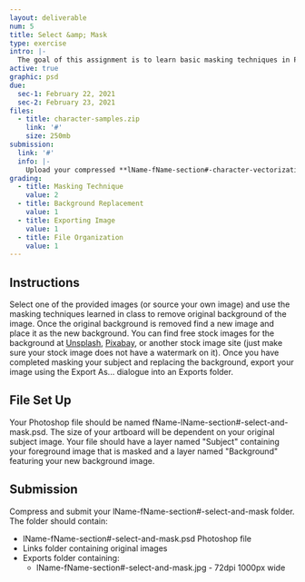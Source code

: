 ```yaml
---
layout: deliverable
num: 5
title: Select &amp; Mask
type: exercise
intro: |-
  The goal of this assignment is to learn basic masking techniques in Photoshop.
active: true
graphic: psd
due:
  sec-1: February 22, 2021
  sec-2: February 23, 2021
files:
  - title: character-samples.zip
    link: '#'
    size: 250mb
submission:
  link: '#'
  info: |-
    Upload your compressed **lName-fName-section#-character-vectorization.ai** file on Brightspace.
grading:
  - title: Masking Technique
    value: 2
  - title: Background Replacement
    value: 1
  - title: Exporting Image
    value: 1
  - title: File Organization
    value: 1
---
```


## Instructions
Select one of the provided images (or source your own image) and use the masking techniques learned in class to remove original background of the image. Once the original background is removed find a new image and place it as the new background. You can find free stock images for the background at [Unsplash](https:://unsplash.com), [Pixabay](https://pixabay.com), or another stock image site (just make sure your stock image does not have a watermark on it). Once you have completed masking your subject and replacing the background, export your image using the Export As... dialogue into an Exports folder.

## File Set Up
Your Photoshop file should be named fName-lName-section#-select-and-mask.psd. The size of your artboard will be dependent on your original subject image. Your file should have a layer named "Subject" containing your foreground image that is masked and a layer named "Background" featuring your new background image.

## Submission
Compress and submit your lName-fName-section#-select-and-mask folder. The folder should contain:

- lName-fName-section#-select-and-mask.psd Photoshop file
- Links folder containing original images
- Exports folder containing:
  - lName-fName-section#-select-and-mask.jpg - 72dpi 1000px wide